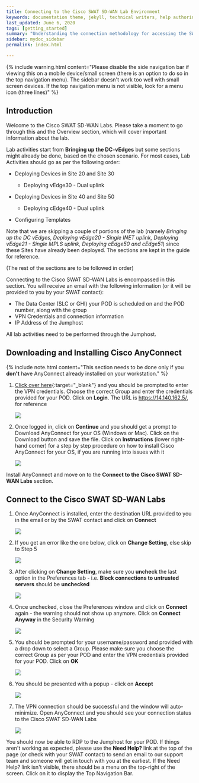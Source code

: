 ```yaml
---
title: Connecting to the Cisco SWAT SD-WAN Lab Environment
keywords: documentation theme, jekyll, technical writers, help authoring tools, hat replacements
last_updated: June 6, 2020
tags: [getting_started]
summary: "Understanding the connection methodology for accessing the SWAT SD-WAN Lab Environment"
sidebar: mydoc_sidebar
permalink: index.html

---
```


{% include warning.html content="Please disable the side navigation bar if viewing this on a mobile device/small screen (there is an option to do so in the top navigation menu). The sidebar doesn't work too well with small screen devices. If the top navigation menu is not visible, look for a menu icon (three lines)" %}

## Introduction

Welcome to the Cisco SWAT SD-WAN Labs. Please take a moment to go through this and the Overview section, which will cover important information about the lab.

Lab activities start from **Bringing up the DC-vEdges** but some sections might already be done, based on the chosen scenario. For most cases, Lab Activities should go as per the following order:

* Deploying Devices in Site 20 and Site 30

    * Deploying vEdge30 - Dual uplink

* Deploying Devices in Site 40 and Site 50

    * Deploying cEdge40 - Dual uplink

* Configuring Templates

Note that we are skipping a couple of portions of the lab (namely *Bringing up the DC vEdges, Deploying vEdge20 - Single INET uplink, Deploying vEdge21 - Single MPLS uplink, Deploying cEdge50 and cEdge51*) since these Sites have already been deployed. The sections are kept in the guide for reference.

(The rest of the sections are to be followed in order)

Connecting to the Cisco SWAT SD-WAN Labs is encompassed in this section. You will receive an email with the following information (or it will be provided to you by your SWAT contact):

* The Data Center (SLC or GHI) your POD is scheduled on and the POD number, along with the group
* VPN Credentials and connection information
* IP Address of the Jumphost

All lab activities need to be performed through the Jumphost.

## Downloading and Installing Cisco AnyConnect

{% include note.html content="This section needs to be done only if you **don't** have AnyConnect already installed on your workstation." %}

1. [Click over here](https://14.140.162.5){:target="_blank"} and you should be prompted to enter the VPN credentials. Choose the correct Group and enter the credentials provided for your POD. Click on **Login**. The URL is https://14.140.162.5/, for reference

    ![](/images/Connect/01_any.PNG)

2. Once logged in, click on **Continue** and you should get a prompt to Download AnyConnect for your OS (Windows or Mac). Click on the Download button and save the file. Click on **Instructions** (lower right-hand corner) for a step by step procedure on how to install Cisco AnyConnect for your OS, if you are running into issues with it

    ![](/images/Connect/02_ins.PNG)

Install AnyConnect and move on to the **Connect to the Cisco SWAT SD-WAN Labs** section.

## Connect to the Cisco SWAT SD-WAN Labs

1. Once AnyConnect is installed, enter the destination URL provided to you in the email or by the SWAT contact and click on **Connect**

    ![](/images/Connect/03_enter.PNG)

2. If you get an error like the one below, click on **Change Setting**, else skip to Step 5

    ![](/images/Connect/04_warn.PNG)

3. After clicking on **Change Setting**, make sure you **uncheck** the last option in the Preferences tab - i.e. **Block connections to untrusted servers** should be **unchecked**

    ![](/images/Connect/05_unch.PNG)

4. Once unchecked, close the Preferences window and click on **Connect** again - the warning should not show up anymore. Click on **Connect Anyway** in the Security Warning

    ![](/images/Connect/06_sec.PNG)

5. You should be prompted for your username/password and provided with a drop down to select a Group. Please make sure you choose the correct Group as per your POD and enter the VPN credentials provided for your POD. Click on **OK**

    ![](/images/Connect/07_creds.PNG)

6. You should be presented with a popup - click on **Accept**

    ![](/images/Connect/08_accept.PNG)

7. The VPN connection should be successful and the window will auto-minimize. Open AnyConnect and you should see your connection status to the Cisco SWAT SD-WAN Labs

    ![](/images/Connect/09_succ.PNG)

You should now be able to RDP to the Jumphost for your POD. If things aren't working as expected, please use the **Need Help?** link at the top of the page (or check with your SWAT contact) to send an email to our support team and someone will get in touch with you at the earliest. If the Need Help? link isn't visible, there should be a menu on the top-right of the screen. Click on it to display the Top Navigation Bar.

